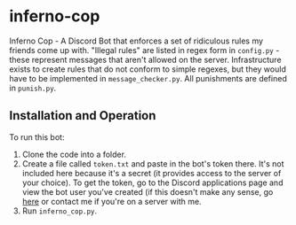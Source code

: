 # inferno-cop
Inferno Cop - A Discord Bot that enforces a set of ridiculous rules my friends come up with. 
"Illegal rules" are listed in regex form in `config.py` - these represent messages that aren't allowed on the server. Infrastructure exists to create rules that do not conform to simple regexes, but they would have to be implemented in `message_checker.py`. All punishments are defined in `punish.py`. 

## Installation and Operation
To run this bot:
1. Clone the code into a folder.
2. Create a file called `token.txt` and paste in the bot's token there. It's not included here because it's a secret (it provides access to the server of your choice). To get the token, go to the Discord applications page and view the bot user you've created (if this doesn't make any sense, go [here](https://discordpy.readthedocs.io/en/latest/discord.html) or contact me if you're on a server with me. 
3. Run `inferno_cop.py`.
